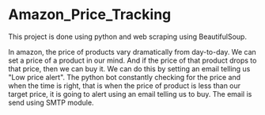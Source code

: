 # Amazon_Price_Tracking
This project is done using python and web scraping using BeautifulSoup.

In amazon, the price of products vary dramatically from day-to-day. We can set a price of a product in our mind. And if the price of that product drops to that price, then we can buy it. We can do this by setting an email telling us "Low price alert".
The python bot constantly checking for the price and when the time is right, that is when the price of product is less than our target price, it is going to alert using an email telling us to buy. The email is send using SMTP module.
